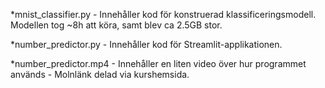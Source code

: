 *mnist_classifier.py - Innehåller kod för konstruerad klassificeringsmodell. Modellen tog ~8h att köra, samt blev ca 2.5GB stor.

*number_predictor.py - Innehåller kod för Streamlit-applikationen.

*number_predictor.mp4 - Innehåller en liten video över hur programmet används - Molnlänk delad via kurshemsida.

